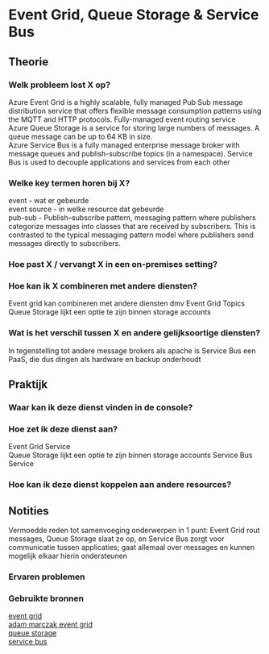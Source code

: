# Event Grid, Queue Storage & Service Bus

## Theorie
### Welk probleem lost X op?
Azure Event Grid is a highly scalable, fully managed Pub Sub message distribution service that offers flexible message consumption patterns using the MQTT and HTTP protocols. Fully-managed event routing service  
Azure Queue Storage is a service for storing large numbers of messages. A queue message can be up to 64 KB in size.  
Azure Service Bus is a fully managed enterprise message broker with message queues and publish-subscribe topics (in a namespace). Service Bus is used to decouple applications and services from each other  

### Welke key termen horen bij X?
event - wat er gebeurde  
event source - in welke resource dat gebeurde  
pub-sub - Publish–subscribe pattern, messaging pattern where publishers categorize messages into classes that are received by subscribers. This is contrasted to the typical messaging pattern model where publishers send messages directly to subscribers.   

### Hoe past X / vervangt X in een on-premises setting?

### Hoe kan ik X combineren met andere diensten?
Event grid kan combineren met andere diensten dmv Event Grid Topics  
Queue Storage lijkt een optie te zijn binnen storage accounts  


### Wat is het verschil tussen X en andere gelijksoortige diensten?
In tegenstelling tot andere message brokers als apache is Service Bus een PaaS, die dus dingen als hardware en backup onderhoudt  

## Praktijk
### Waar kan ik deze dienst vinden in de console?

### Hoe zet ik deze dienst aan?
Event Grid Service  
Queue Storage lijkt een optie te zijn binnen storage accounts 
Service Bus Service  

### Hoe kan ik deze dienst koppelen aan andere resources?

## Notities
Vermoedde reden tot samenvoeging onderwerpen in 1 punt: Event Grid rout messages, Queue Storage slaat ze op, en Service Bus zorgt voor communicatie tussen applicaties; gaat allemaal over messages en kunnen mogelijk elkaar hierin ondersteunen  

### Ervaren problemen

### Gebruikte bronnen
[event grid](https://learn.microsoft.com/en-us/azure/event-grid/overview)  
[adam marczak event grid](https://www.youtube.com/watch?v=TujzkSxJzIA)  
[queue storage](https://learn.microsoft.com/en-us/azure/storage/queues/storage-queues-introduction)  
[service bus](https://learn.microsoft.com/en-us/azure/service-bus-messaging/service-bus-messaging-overview)  